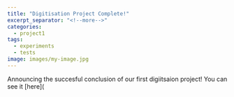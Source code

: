```yaml
---
title: "Digitisation Project Complete!"
excerpt_separator: "<!--more-->"
categories:
  - project1
tags:
  - experiments
  - tests
image: images/my-image.jpg
---
```


Announcing the succesful conclusion of our first digiitsaion project! You can see it [here](
